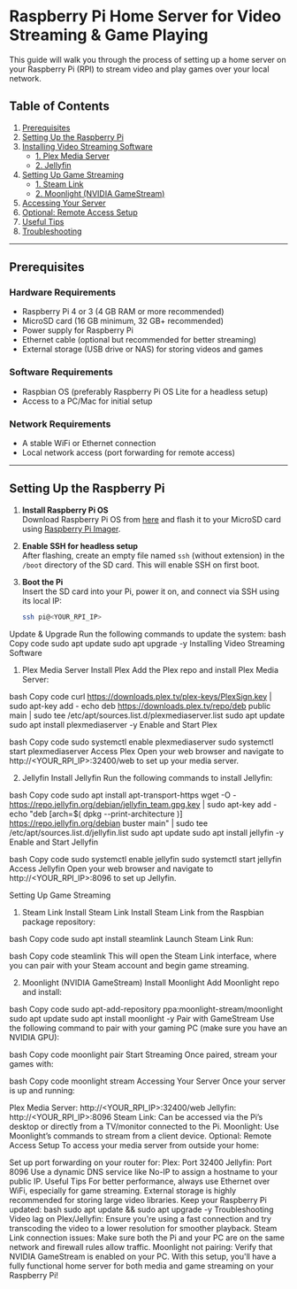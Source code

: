 # Raspberry Pi Home Server for Video Streaming & Game Playing

This guide will walk you through the process of setting up a home server on your Raspberry Pi (RPI) to stream video and play games over your local network.

## Table of Contents

1. [Prerequisites](#prerequisites)
2. [Setting Up the Raspberry Pi](#setting-up-the-raspberry-pi)
3. [Installing Video Streaming Software](#installing-video-streaming-software)
    - [1. Plex Media Server](#1-plex-media-server)
    - [2. Jellyfin](#2-jellyfin)
4. [Setting Up Game Streaming](#setting-up-game-streaming)
    - [1. Steam Link](#1-steam-link)
    - [2. Moonlight (NVIDIA GameStream)](#2-moonlight-nvidia-gamestream)
5. [Accessing Your Server](#accessing-your-server)
6. [Optional: Remote Access Setup](#optional-remote-access-setup)
7. [Useful Tips](#useful-tips)
8. [Troubleshooting](#troubleshooting)

---

## Prerequisites

### Hardware Requirements
- Raspberry Pi 4 or 3 (4 GB RAM or more recommended)
- MicroSD card (16 GB minimum, 32 GB+ recommended)
- Power supply for Raspberry Pi
- Ethernet cable (optional but recommended for better streaming)
- External storage (USB drive or NAS) for storing videos and games

### Software Requirements
- Raspbian OS (preferably Raspberry Pi OS Lite for a headless setup)
- Access to a PC/Mac for initial setup

### Network Requirements
- A stable WiFi or Ethernet connection
- Local network access (port forwarding for remote access)

---

## Setting Up the Raspberry Pi

1. **Install Raspberry Pi OS**  
   Download Raspberry Pi OS from [here](https://www.raspberrypi.org/software/operating-systems/) and flash it to your MicroSD card using [Raspberry Pi Imager](https://www.raspberrypi.org/software/).

2. **Enable SSH for headless setup**  
   After flashing, create an empty file named `ssh` (without extension) in the `/boot` directory of the SD card. This will enable SSH on first boot.

3. **Boot the Pi**  
   Insert the SD card into your Pi, power it on, and connect via SSH using its local IP:
   ```bash
   ssh pi@<YOUR_RPI_IP>
Update & Upgrade
Run the following commands to update the system:
bash
Copy code
sudo apt update
sudo apt upgrade -y
Installing Video Streaming Software
1. Plex Media Server
Install Plex
Add the Plex repo and install Plex Media Server:

bash
Copy code
curl https://downloads.plex.tv/plex-keys/PlexSign.key | sudo apt-key add -
echo deb https://downloads.plex.tv/repo/deb public main | sudo tee /etc/apt/sources.list.d/plexmediaserver.list
sudo apt update
sudo apt install plexmediaserver -y
Enable and Start Plex

bash
Copy code
sudo systemctl enable plexmediaserver
sudo systemctl start plexmediaserver
Access Plex
Open your web browser and navigate to http://<YOUR_RPI_IP>:32400/web to set up your media server.

2. Jellyfin
Install Jellyfin
Run the following commands to install Jellyfin:

bash
Copy code
sudo apt install apt-transport-https
wget -O - https://repo.jellyfin.org/debian/jellyfin_team.gpg.key | sudo apt-key add -
echo "deb [arch=$( dpkg --print-architecture )] https://repo.jellyfin.org/debian buster main" | sudo tee /etc/apt/sources.list.d/jellyfin.list
sudo apt update
sudo apt install jellyfin -y
Enable and Start Jellyfin

bash
Copy code
sudo systemctl enable jellyfin
sudo systemctl start jellyfin
Access Jellyfin
Open your web browser and navigate to http://<YOUR_RPI_IP>:8096 to set up Jellyfin.

Setting Up Game Streaming
1. Steam Link
Install Steam Link
Install Steam Link from the Raspbian package repository:

bash
Copy code
sudo apt install steamlink
Launch Steam Link
Run:

bash
Copy code
steamlink
This will open the Steam Link interface, where you can pair with your Steam account and begin game streaming.

2. Moonlight (NVIDIA GameStream)
Install Moonlight
Add Moonlight repo and install:

bash
Copy code
sudo apt-add-repository ppa:moonlight-stream/moonlight
sudo apt update
sudo apt install moonlight -y
Pair with GameStream
Use the following command to pair with your gaming PC (make sure you have an NVIDIA GPU):

bash
Copy code
moonlight pair <Your PC IP>
Start Streaming
Once paired, stream your games with:

bash
Copy code
moonlight stream <Your PC IP>
Accessing Your Server
Once your server is up and running:

Plex Media Server: http://<YOUR_RPI_IP>:32400/web
Jellyfin: http://<YOUR_RPI_IP>:8096
Steam Link: Can be accessed via the Pi’s desktop or directly from a TV/monitor connected to the Pi.
Moonlight: Use Moonlight’s commands to stream from a client device.
Optional: Remote Access Setup
To access your media server from outside your home:

Set up port forwarding on your router for:
Plex: Port 32400
Jellyfin: Port 8096
Use a dynamic DNS service like No-IP to assign a hostname to your public IP.
Useful Tips
For better performance, always use Ethernet over WiFi, especially for game streaming.
External storage is highly recommended for storing large video libraries.
Keep your Raspberry Pi updated:
bash
sudo apt update && sudo apt upgrade -y
Troubleshooting
Video lag on Plex/Jellyfin: Ensure you're using a fast connection and try transcoding the video to a lower resolution for smoother playback.
Steam Link connection issues: Make sure both the Pi and your PC are on the same network and firewall rules allow traffic.
Moonlight not pairing: Verify that NVIDIA GameStream is enabled on your PC.
With this setup, you'll have a fully functional home server for both media and game streaming on your Raspberry Pi!

